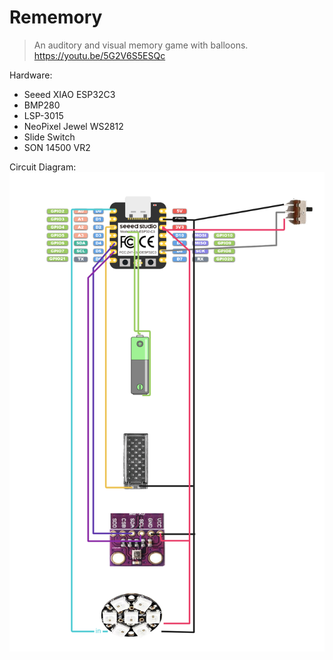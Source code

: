 # Rememory
> An auditory and visual memory game with balloons.
> https://youtu.be/5G2V6S5ESQc

Hardware:
- Seeed XIAO ESP32C3
- BMP280
- LSP-3015
- NeoPixel Jewel WS2812
- Slide Switch
- SON 14500 VR2

Circuit Diagram: </br>
![Diagram](diagram.png)
